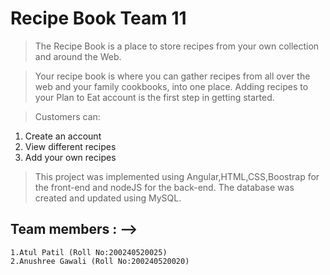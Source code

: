 # Recipe Book Team 11



> The Recipe Book is a place to store recipes from your own collection and around the Web.

>Your recipe book is where you can gather recipes from all over the web and your family cookbooks, into one place. Adding recipes to your Plan to Eat account is the first step in getting started. 


> Customers can:

1. Create an account
2. View different recipes
3. Add your own recipes


> This project was implemented using Angular,HTML,CSS,Boostrap for the front-end and nodeJS for the back-end. The database was created and updated using MySQL.


## Team members : -->

```
1.Atul Patil (Roll No:200240520025)
2.Anushree Gawali (Roll No:200240520020)
```
